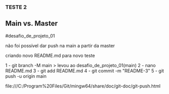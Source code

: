 ### TESTE 2
## Main vs. Master
#desafio_de_projeto_01

não foi possível dar push na main a partir da master

criando novo README.md para novo teste


1 - git branch -M main > levou ao desafio_de_projeto_01(main)
2 - nano README.md
3 - git add README.md
4 - git commit -m "README-3"
5 - git push -u origin main

file:///C:/Program%20Files/Git/mingw64/share/doc/git-doc/git-push.html



